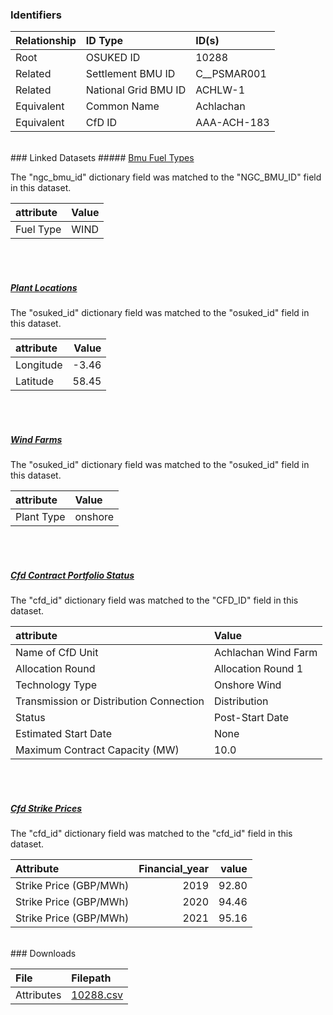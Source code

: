 ### Identifiers

| Relationship   | ID Type              | ID(s)       |
|:---------------|:---------------------|:------------|
| Root           | OSUKED ID            | 10288       |
| Related        | Settlement BMU ID    | C__PSMAR001 |
| Related        | National Grid BMU ID | ACHLW-1     |
| Equivalent     | Common Name          | Achlachan   |
| Equivalent     | CfD ID               | AAA-ACH-183 |

<br>
### Linked Datasets
##### <a href="https://raw.githubusercontent.com/OSUKED/Dictionary-Datasets/main/datasets/bmu-fuel-types/datapackage.json">Bmu Fuel Types</a>



The "ngc_bmu_id" dictionary field was matched to the "NGC_BMU_ID" field in this dataset.

| attribute   | Value   |
|:------------|:--------|
| Fuel Type   | WIND    |

<br><br>
##### <a href="https://raw.githubusercontent.com/OSUKED/Dictionary-Datasets/main/datasets/plant-locations/datapackage.json">Plant Locations</a>



The "osuked_id" dictionary field was matched to the "osuked_id" field in this dataset.

| attribute   |   Value |
|:------------|--------:|
| Longitude   |   -3.46 |
| Latitude    |   58.45 |

<br><br>
##### <a href="https://raw.githubusercontent.com/OSUKED/Dictionary-Datasets/main/datasets/wind-farms/datapackage.json">Wind Farms</a>



The "osuked_id" dictionary field was matched to the "osuked_id" field in this dataset.

| attribute   | Value   |
|:------------|:--------|
| Plant Type  | onshore |

<br><br>
##### <a href="https://raw.githubusercontent.com/OSUKED/Dictionary-Datasets/main/datasets/cfd-contract-portfolio-status/datapackage.json">Cfd Contract Portfolio Status</a>



The "cfd_id" dictionary field was matched to the "CFD_ID" field in this dataset.

| attribute                               | Value               |
|:----------------------------------------|:--------------------|
| Name of CfD Unit                        | Achlachan Wind Farm |
| Allocation Round                        | Allocation Round 1  |
| Technology Type                         | Onshore Wind        |
| Transmission or Distribution Connection | Distribution        |
| Status                                  | Post-Start Date     |
| Estimated Start Date                    | None                |
| Maximum Contract Capacity (MW)          | 10.0                |

<br><br>
##### <a href="https://raw.githubusercontent.com/OSUKED/Dictionary-Datasets/main/datasets/cfd-strike-prices/datapackage.json">Cfd Strike Prices</a>



The "cfd_id" dictionary field was matched to the "cfd_id" field in this dataset.

| Attribute              |   Financial_year |   value |
|:-----------------------|-----------------:|--------:|
| Strike Price (GBP/MWh) |             2019 |   92.80 |
| Strike Price (GBP/MWh) |             2020 |   94.46 |
| Strike Price (GBP/MWh) |             2021 |   95.16 |


<br>
### Downloads


| File       | Filepath                                                                              |
|:-----------|:--------------------------------------------------------------------------------------|
| Attributes | [10288.csv](https://osuked.github.io/Power-Station-Dictionary/object_attrs/10288.csv) |
